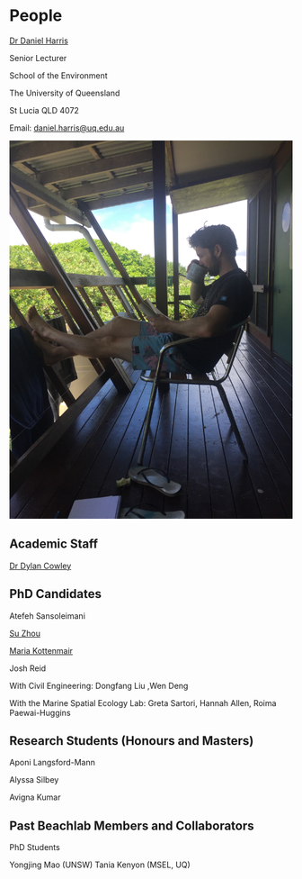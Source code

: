 # People

[Dr Daniel Harris](https://researchers.uq.edu.au/researcher/16758)

Senior Lecturer

School of the Environment

The University of Queensland

St Lucia QLD 4072

Email: daniel.harris@uq.edu.au

![Screenshot of a comment on a GitHub issue showing an image, added in the Markdown, of an Octocat smiling and raising a tentacle.](asset/IMG_0823.JPG)


## Academic Staff

[Dr Dylan Cowley](https://environment.uq.edu.au/profile/13253/dylan-cowley)

## PhD Candidates

Atefeh Sansoleimani

[Su Zhou](https://environment.uq.edu.au/profile/26782/su-zhou) 

[Maria Kottenmair](https://environment.uq.edu.au/profile/28356/maria-kottermair)

Josh Reid

With Civil Engineering: Dongfang Liu ,Wen Deng

With the Marine Spatial Ecology Lab: Greta Sartori, Hannah Allen, Roima Paewai-Huggins

## Research Students (Honours and Masters)

Aponi Langsford-Mann

Alyssa Silbey

Avigna Kumar

## Past Beachlab Members and Collaborators

PhD Students

Yongjing Mao (UNSW)
Tania Kenyon (MSEL, UQ)
